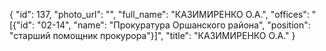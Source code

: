 {
    "id": 137,
    "photo_url": "",
    "full_name": "КАЗИМИРЕНКО О.А.",
    "offices": "[{\"id\": \"02-14\", \"name\": \"Прокуратура Оршанского района\", \"position\": \"старший помощник прокурора\"}]",
    "title": "КАЗИМИРЕНКО О.А."
}